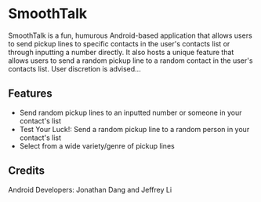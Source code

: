 SmoothTalk
======
SmoothTalk is a fun, humurous Android-based application that allows users to send pickup lines to specific contacts in the user's contacts list or through inputting a number directly. It also hosts a unique feature that allows users to send a random pickup line to a random contact in the user's contacts list. User discretion is advised... 

## Features ##
* Send random pickup lines to an inputted number or someone in your contact's list
* Test Your Luck!: Send a random pickup line to a random person in your contact's list
* Select from a wide variety/genre of pickup lines
 
## Credits ##
Android Developers: Jonathan Dang and Jeffrey Li
